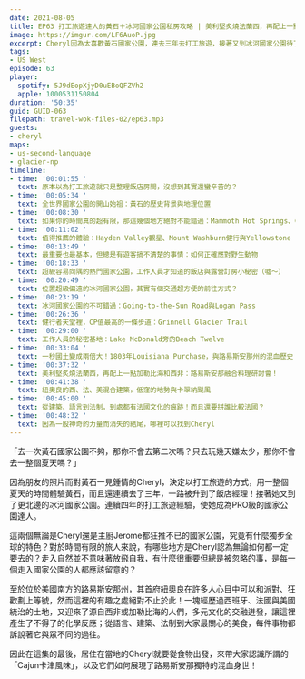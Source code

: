 ```yaml
---
date: 2021-08-05
title: EP63 打工旅遊達人的黃石＋冰河國家公園私房攻略 | 美利堅炙燒法蘭西，再配上一點加勒比海和西非：品嚐路易斯安那的Cajun風味 ft. 雪柔的走跳日誌 Cheryl
image: https://imgur.com/LF6AuoP.jpg
excerpt: Cheryl因為太喜歡黃石國家公園，連去三年去打工旅遊，接著又到冰河國家公園待了一個夏天，成為不折不扣的國家公園達人，這集就由她來分享工作人員視角的私房攻略；而節目的後段，我們會轉移陣地到美國南方的路易斯安那州，Cheryl會從食物出發，來帶大家認識所謂的「Cajun卡津風味」，與那裡多元文化交融的混血身世！
tags:
- US West
episode: 63
player:
  spotify: 5J9dEopXjyD0uEBoQFZVh2
  apple: 1000531150804
duration: '50:35'
guid: GUID-063
filepath: travel-wok-files-02/ep63.mp3
guests:
- cheryl
maps:
- us-second-language
- glacier-np
timeline:
- time: '00:01:55 '
  text: 原本以為打工旅遊就只是整理飯店房間，沒想到其實還蠻辛苦的？
- time: '00:05:34 '
  text: 全世界國家公園的開山始祖：黃石的歷史背景與地理位置
- time: '00:08:30 '
  text: 如果你的時間真的超有限，那這幾個地方絕對不能錯過：Mammoth Hot Springs、Canyon Village和Old Faithful
- time: '00:11:02 '
  text: 值得推薦的體驗：Hayden Valley觀星、Mount Washburn健行與Yellowstone Lake泛舟
- time: '00:13:49 '
  text: 最重要也最基本，但總是有遊客搞不清楚的事情：如何正確應對野生動物
- time: '00:18:33 '
  text: 超級容易向隅的熱門國家公園，工作人員才知道的飯店與露營訂房小秘密（噓～）
- time: '00:20:49 '
  text: 位置超級偏遠的冰河國家公園，其實有個交通超方便的前往方式？
- time: '00:23:19 '
  text: 冰河國家公園的不可錯過：Going-to-the-Sun Road與Logan Pass
- time: '00:26:36 '
  text: 健行者天堂裡，CP值最高的一條步道：Grinnell Glacier Trail
- time: '00:29:00 '
  text: 工作人員的秘密基地：Lake McDonald旁的Beach Twelve
- time: '00:33:04 '
  text: 一秒國土變成兩倍大！1803年Louisiana Purchase，與路易斯安那州的混血歷史
- time: '00:37:32 '
  text: 美利堅炙燒法蘭西，再配上一點加勒比海和西非：路易斯安那融合料理研討會！
- time: '00:41:38 '
  text: 紐奧良的西、法、美混合建築，低窪的地勢與卡翠納颶風
- time: '00:45:00 '
  text: 從建築、語言到法制，到處都有法國文化的痕跡！而且還要拼誰比較法國？
- time: '00:48:32 '
  text: 因為一股神奇的力量而消失的結尾，哪裡可以找到Cheryl
---
```


「去一次黃石國家公園不夠，那你不會去第二次嗎？只去玩幾天嫌太少，那你不會去一整個夏天嗎？」

因為朋友的照片而對黃石一見鍾情的Cheryl，決定以打工旅遊的方式，用一整個夏天的時間體驗黃石，而且還連續去了三年，一路被升到了飯店經理！接著她又到了更北邊的冰河國家公園。連續四年的打工旅遊經驗，使她成為PRO級的國家公園達人。

這兩個無論是Cheryl還是主廚Jerome都狂推不已的國家公園，究竟有什麼獨步全球的特色？對於時間有限的旅人來說，有哪些地方是Cheryl認為無論如何都一定要去的？走入自然並不意味著放飛自我，有什麼很重要但總是被忽略的事，是每一個走入國家公園的人都應該留意的？

至於位於美國南方的路易斯安那州，其首府紐奧良在許多人心目中可以和派對、狂歡劃上等號，然而這裡的有趣之處絕對不止於此！一塊經歷過西班牙、法國與美國統治的土地，又迎來了源自西非或加勒比海的人們，多元文化的交融迸發，讓這裡產生了不得了的化學反應；從語言、建築、法制到大家最關心的美食，每件事物都訴說著它與眾不同的過往。

因此在這集的最後，居住在當地的Cheryl就要從食物出發，來帶大家認識所謂的「Cajun卡津風味」，以及它們如何展現了路易斯安那獨特的混血身世！

